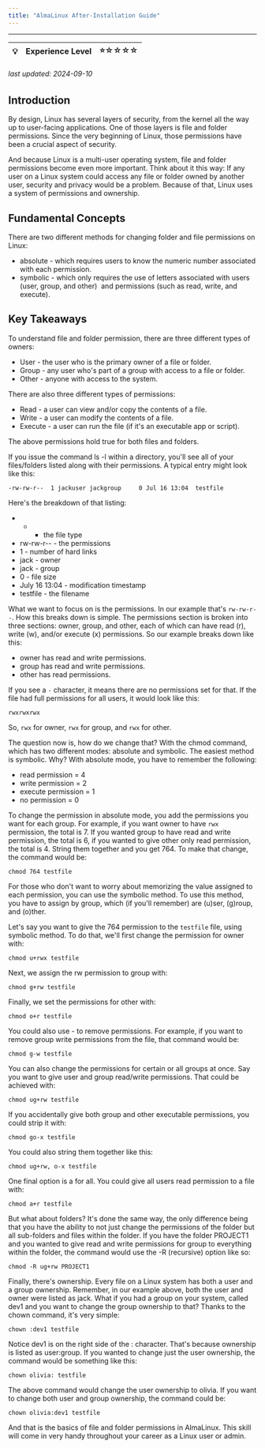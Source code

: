 ```yaml
---
title: "AlmaLinux After-Installation Guide"
---
```

<hr>

| 💡 | Experience Level  | ⭐☆☆☆☆ |
|--- | --------- | --------|
###### last updated: 2024-09-10

## Introduction

By design, Linux has several layers of security, from the kernel all the way up to user-facing applications. One of those layers is file and folder permissions. Since the very beginning of Linux, those permissions have been a crucial aspect of security.

And because Linux is a multi-user operating system, file and folder permissions become even more important. Think about it this way: If any user on a Linux system could access any file or folder owned by another user, security and privacy would be a problem. Because of that, Linux uses a system of permissions and ownership. 

## Fundamental Concepts

There are two different methods for changing folder and file permissions on Linux:

-   absolute - which requires users to know the numeric number associated with each permission.
-   symbolic - which only requires the use of letters associated with users (user, group, and other)  and permissions (such as read, write, and execute). 

## Key Takeaways

To understand file and folder permission, there are three different types of owners:

-   User - the user who is the primary owner of a file or folder.
-   Group - any user who's part of a group with access to a file or folder.
-   Other - anyone with access to the system.

There are also three different types of permissions:

-   Read - a user can view and/or copy the contents of a file.
-   Write - a user can modify the contents of a file.
-   Execute - a user can run the file (if it's an executable app or script).

The above permissions hold true for both files and folders.

If you issue the command ls -l within a directory, you'll see all of your files/folders listed along with their permissions. A typical entry might look like this:

`-rw-rw-r--  1 jackuser jackgroup     0 Jul 16 13:04  testfile`

Here's the breakdown of that listing:

*  - - the file type
*  rw-rw-r-- - the permissions
*  1 - number of hard links
*  jack - owner
*  jack - group
*  0 - file size
*  July 16 13:04 - modification timestamp
*  testfile - the filename

What we want to focus on is the permissions. In our example that's `rw-rw-r--`. How this breaks down is simple. The permissions section is broken into three sections: owner, group, and other, each of which can have read (r), write (w), and/or execute (x) permissions. So our example breaks down like this:

-   owner has read and write permissions.
-   group has read and write permissions.
-   other has read permissions.

If you see a `-` character, it means there are no permissions set for that. If the file had full permissions for all users, it would look like this:

`rwxrwxrwx`

So, `rwx` for owner, `rwx` for group, and `rwx` for other.

The question now is, how do we change that? With the chmod command, which has two different modes: absolute and symbolic. The easiest method is symbolic. Why? With absolute mode, you have to remember the following:

-   read permission = 4
-   write permission = 2
-   execute permission = 1
-   no permission = 0

To change the permission in absolute mode, you add the permissions you want for each group. For example, if you want owner to have `rwx` permission, the total is 7. If you wanted group to have read and write permission, the total is 6, if you wanted to give other only read permission, the total is 4. String them together and you get 764. To make that change, the command would be:

`chmod 764 testfile`

For those who don't want to worry about memorizing the value assigned to each permission, you can use the symbolic method. To use this method, you have to assign by group, which (if you'll remember) are (u)ser, (g)roup, and (o)ther.

Let's say you want to give the 764 permission to the `testfile` file, using symbolic method. To do that, we'll first change the permission for owner with:

`chmod u+rwx testfile`

Next, we assign the rw permission to group with:

`chmod g+rw testfile`

Finally, we set the permissions for other with:

`chmod o+r testfile`

You could also use - to remove permissions. For example, if you want to remove group write permissions from the file, that command would be:

`chmod g-w testfile`

You can also change the permissions for certain or all groups at once. Say you want to give user and group read/write permissions. That could be achieved with:

`chmod ug+rw testfile`

If you accidentally give both group and other executable permissions, you could strip it with:

`chmod go-x testfile`

You could also string them together like this:

`chmod ug+rw, o-x testfile`

One final option is a for all. You could give all users read permission to a file with:

`chmod a+r testfile`

But what about folders? It's done the same way, the only difference being that you have the ability to not just change the permissions of the folder but all sub-folders and files within the folder. If you have the folder PROJECT1 and you wanted to give read and write permissions for group to everything within the folder, the command would use the -R (recursive) option like so:

`chmod -R ug+rw PROJECT1`

Finally, there's ownership. Every file on a Linux system has both a user and a group ownership. Remember, in our example above, both the user and owner were listed as jack. What if you had a group on your system, called dev1 and you want to change the group ownership to that? Thanks to the chown command, it's very simple:

`chown :dev1 testfile`

Notice dev1 is on the right side of the : character. That's because ownership is listed as user:group. If you wanted to change just the user ownership, the command would be something like this:

`chown olivia: testfile`

The above command would change the user ownership to olivia. If you want to change both user and group ownership, the command could be:

`chown olivia:dev1 testfile`

And that is the basics of file and folder permissions in AlmaLinux. This skill will come in very handy throughout your career as a Linux user or admin.